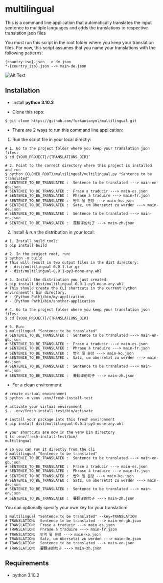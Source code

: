 # multilingual

This is a command line application that automatically translates the input sentence to multiple languages and adds the 
translations to respective translation json files

You must run this script in the root folder where you keep your translation files.
For now, this script assumes that you name your translations with the following patterns:
```shell
{country-iso}.json --> de.json 
*-{country_iso}.json --> main-de.json
```

![Alt Text](https://media.giphy.com/media/TksBWToEdzfEtNymcb/giphy.gif)

## Installation

* Install **python 3.10.2**

* Clone this repo: 
```shell
$ git clone https://github.com/furkantanyol/multilingual.git
```

* There are 2 ways to run this command line application:

1. Run the script file in your local directly:
```shell
# 1. Go to the project folder where you keep your translation json files: 
$ cd {YOUR_PROJECT}/{TRANSLATIONS_DIR}` 

# 2. Point to the correct directory where this project is installed and run 
$ python {CLONED_ROOT}/multilingual/multilingual.py "Sentence to be translated"
# SENTENCE_TO_BE_TRANSLATED :  Sentence to be translated ---> main-en-gb.json
# SENTENCE_TO_BE_TRANSLATED :  Frase a traducir ---> main-es.json
# SENTENCE_TO_BE_TRANSLATED :  Phrase à traduire ---> main-fr.json
# SENTENCE_TO_BE_TRANSLATED :  번역 될 문장 ---> main-ko.json
# SENTENCE_TO_BE_TRANSLATED :  Satz, um übersetzt zu werden ---> main-de.json
# SENTENCE_TO_BE_TRANSLATED :  Sentence to be translated ---> main-en.json
# SENTENCE_TO_BE_TRANSLATED :  要翻译的句子 ---> main-zh.json
```

2. Install & run the distribution in your local:
```shell
# 1. Install build tool: 
$ pip install build

# 2. In the project root, run: 
$ python -m build 
# This will result in two output files in the dist directory: 
# - dist/multilingual-0.0.1.tar.gz 
# - dist/multilingual-0.0.1-py3-none-any.whl

# 3. Install the distribution you just created:
$ pip install dist/multilingual-0.0.1-py3-none-any.whl 
# This should create the CLI shortcuts in the current Python environment’s bin directory.
# - {Python Path}/bin/my-application
# - {Python Path}/bin/another-application

# 4. Go to the project folder where you keep your translation json files: 
$ cd {YOUR_PROJECT}/{TRANSLATIONS_DIR}

# 5. Run:
$ multilingual "Sentence to be translated"
# SENTENCE_TO_BE_TRANSLATED :  Sentence to be translated ---> main-en-gb.json
# SENTENCE_TO_BE_TRANSLATED :  Frase a traducir ---> main-es.json
# SENTENCE_TO_BE_TRANSLATED :  Phrase à traduire ---> main-fr.json
# SENTENCE_TO_BE_TRANSLATED :  번역 될 문장 ---> main-ko.json
# SENTENCE_TO_BE_TRANSLATED :  Satz, um übersetzt zu werden ---> main-de.json
# SENTENCE_TO_BE_TRANSLATED :  Sentence to be translated ---> main-en.json
# SENTENCE_TO_BE_TRANSLATED :  要翻译的句子 ---> main-zh.json
```
     
* For a clean environment: 

```shell
# create virtual environment
$ python -m venv .env/fresh-install-test

# activate your virtual environment
$ . .env/fresh-install-test/bin/activate

# install your package into this fresh environment
$ pip install dist/multilingual-0.0.1-py3-none-any.whl

# your shortcuts are now in the venv bin directory
$ ls .env/fresh-install-test/bin/
multilingual

# so you can run it directly from the cli
$ multilingual "Sentence to be translated"
# SENTENCE_TO_BE_TRANSLATED :  Sentence to be translated ---> main-en-gb.json
# SENTENCE_TO_BE_TRANSLATED :  Frase a traducir ---> main-es.json
# SENTENCE_TO_BE_TRANSLATED :  Phrase à traduire ---> main-fr.json
# SENTENCE_TO_BE_TRANSLATED :  번역 될 문장 ---> main-ko.json
# SENTENCE_TO_BE_TRANSLATED :  Satz, um übersetzt zu werden ---> main-de.json
# SENTENCE_TO_BE_TRANSLATED :  Sentence to be translated ---> main-en.json
# SENTENCE_TO_BE_TRANSLATED :  要翻译的句子 ---> main-zh.json
```

You can optionally specify your own key for your translation:
```shell
$ multilingual "Sentence to be translated" --key=TRANSLATION
# TRANSLATION:  Sentence to be translated ---> main-en-gb.json
# TRANSLATION:  Frase a traducir ---> main-es.json
# TRANSLATION:  Phrase à traduire ---> main-fr.json
# TRANSLATION:  번역 될 문장 ---> main-ko.json
# TRANSLATION:  Satz, um übersetzt zu werden ---> main-de.json
# TRANSLATION:  Sentence to be translated ---> main-en.json
# TRANSLATION:  要翻译的句子 ---> main-zh.json
```


## Requirements

* python 3.10.2
